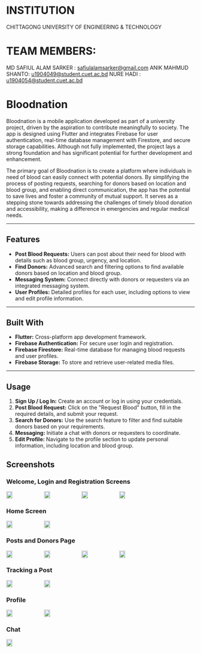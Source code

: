 # INSTITUTION

CHITTAGONG UNIVERSITY OF ENGINEERING & TECHNOLOGY

# TEAM MEMBERS:

MD SAFIUL ALAM SARKER : safiulalamsarker@gmail.com ANIK MAHMUD SHANTO: u1904049@student.cuet.ac.bd NURE HADI : u1904054@student.cuet.ac.bd

# Bloodnation

Bloodnation is a mobile application developed as part of a university project, driven by the aspiration to contribute meaningfully to society. The app is designed using Flutter and integrates Firebase for user authentication, real-time database management with Firestore, and secure storage capabilities. Although not fully implemented, the project lays a strong foundation and has significant potential for further development and enhancement.

The primary goal of Bloodnation is to create a platform where individuals in need of blood can easily connect with potential donors. By simplifying the process of posting requests, searching for donors based on location and blood group, and enabling direct communication, the app has the potential to save lives and foster a community of mutual support. It serves as a stepping stone towards addressing the challenges of timely blood donation and accessibility, making a difference in emergencies and regular medical needs.


---

## Features

- **Post Blood Requests:** Users can post about their need for blood with details such as blood group, urgency, and location.
- **Find Donors:** Advanced search and filtering options to find available donors based on location and blood group.
- **Messaging System:** Connect directly with donors or requesters via an integrated messaging system.
- **User Profiles:** Detailed profiles for each user, including options to view and edit profile information.

---

## Built With

- **Flutter:** Cross-platform app development framework.
- **Firebase Authentication:** For secure user login and registration.
- **Firebase Firestore:** Real-time database for managing blood requests and user profiles.
- **Firebase Storage:** To store and retrieve user-related media files.

---

## Usage

1. **Sign Up / Log In:** Create an account or log in using your credentials.
2. **Post Blood Request:** Click on the "Request Blood" button, fill in the required details, and submit your request.
3. **Search for Donors:** Use the search feature to filter and find suitable donors based on your requirements.
4. **Messaging:** Initiate a chat with donors or requesters to coordinate.
5. **Edit Profile:** Navigate to the profile section to update personal information, including location and blood group.

## Screenshots

<h3>Welcome, Login and Registration Screens</h3>
<div style="display: flex; flex-wrap: wrap; gap: 10px;">
    <img src="https://github.com/user-attachments/assets/d46f61a8-4457-498d-85c7-d9b0415ea4d7" width="18%" height="50%"  loading="lazy">
    <img src="https://github.com/user-attachments/assets/17925af4-e9f3-4ccf-a53f-92b37bdfb7e6" width="18%" height="50%"  loading="lazy">
    <img src="https://github.com/user-attachments/assets/e4c77eac-5f3c-4b92-9877-df66fec6a1d5" width="18%" height="50%"  loading="lazy">
    <img src="https://github.com/user-attachments/assets/65cea400-91e6-4f11-ba63-29c11d43165f" width="18%" height="50%"  loading="lazy">
</div>

<h3>Home Screen</h3>
<div style="display: flex; flex-wrap: wrap; gap: 10px;">
    <img src="https://github.com/user-attachments/assets/11ab66a8-ecf9-450a-8571-c33afa4b875b" width="18%" height="50%"  loading="lazy">
    <img src="https://github.com/user-attachments/assets/ed38555d-257b-492d-a917-3082c282ce5b" width="18%" height="50%"  loading="lazy">
</div>

<h3>Posts and Donors Page</h3>
<div style="display: flex; flex-wrap: wrap; gap: 10px;">
    <img src="https://github.com/user-attachments/assets/0b547ec7-d96e-4f34-a3fa-9730e3eb07a4" width="18%" height="50%"  loading="lazy">
    <img src="https://github.com/user-attachments/assets/8e1224e5-ecde-49e1-bfba-e39266fecfa0" width="18%" height="50%"  loading="lazy">
    <img src="https://github.com/user-attachments/assets/984c91e9-ef0a-4983-bbdc-42e4d7c07cea" width="18%" height="50%"  loading="lazy">
    <img src="https://github.com/user-attachments/assets/55309ba0-d963-494b-8e32-e5e39c121579" width="18%" height="50%"  loading="lazy">
</div>

<h3>Tracking a Post</h3>
<div style="display: flex; flex-wrap: wrap; gap: 10px;">
    <img src="https://github.com/user-attachments/assets/0704a885-32d9-4f1b-b7b0-3df327b46ad8" width="18%" height="50%"  loading="lazy">
    <img src="https://github.com/user-attachments/assets/312b1a39-c447-4041-826c-47a456599eec" width="18%" height="50%"  loading="lazy">
</div>

<h3>Profile</h3>
<div style="display: flex; flex-wrap: wrap; gap: 10px;">
    <img src="https://github.com/user-attachments/assets/dd5fb079-ad11-41db-b412-850c4ff578b6" width="18%" height="50%"  loading="lazy">
    <img src="https://github.com/user-attachments/assets/0968f24e-7395-4699-bda2-a9c7ba2c00d0" width="18%" height="50%"  loading="lazy">
</div>

<h3>Chat</h3>
<div style="display: flex; flex-wrap: wrap; gap: 10px;">
    <img src="https://github.com/user-attachments/assets/81f5e18c-787d-41ec-8b80-468334499c61" width="18%" height="50%" loading="lazy">
</div>
